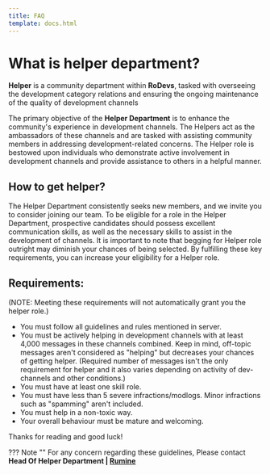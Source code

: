 ```yaml
---
title: FAQ
template: docs.html
---
```



# What is helper department?
**Helper** is a community department within **RoDevs**, tasked with overseeing the development category relations and ensuring the ongoing maintenance of the quality of development channels

The primary objective of the **Helper Department** is to enhance the community's experience in development channels. The Helpers act as the ambassadors of these channels and are tasked with assisting community members in addressing development-related concerns. The Helper role is bestowed upon individuals who demonstrate active involvement in development channels and provide assistance to others in a helpful manner.

## How to get helper?
The Helper Department consistently seeks new members, and we invite you to consider joining our team. To be eligible for a role in the Helper Department, prospective candidates should possess excellent communication skills, as well as the necessary skills to assist in the development of channels. It is important to note that begging for Helper role outright may diminish your chances of being selected. By fulfilling these key requirements, you can increase your eligibility for a Helper role.

## Requirements: 

(NOTE: Meeting these requirements will not automatically grant you the helper role.)

* You must follow all guidelines and rules mentioned in server.
* You must be actively helping in development channels with at least 4,000 messages in these channels combined.  Keep in mind, off-topic messages aren't considered as "helping" but decreases your chances of getting helper. 
(Required number of messages isn't the only requirement for helper and it also varies depending on activity of dev-channels and other conditions.)
* You must have at least one skill role.
* You must have less than 5 severe infractions/modlogs. Minor infractions such as "spamming" aren't included.
* You must help in a non-toxic way.
* Your overall behaviour must be mature and welcoming.

Thanks for reading and good luck!

??? Note ""
    For any concern regarding these guidelines, Please contact **Head Of Helper Department | [Rumine](https://discord.com/channels/@me/1026558044416524300)**


